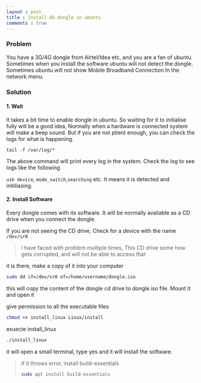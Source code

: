 ```yaml
---
layout : post
title : Install 4G dongle in ubuntu
comments : true
---
```


### Problem

You have a 3G/4G dongle from Airtel/Idea etc, and you are a fan of ubuntu. Sometimes when you install the software ubuntu will not detect the dongle. Sometimes ubuntu will not show Mobile Broadband Connection In the network menu.

### Solution

#### 1. Wait

It takes a bit time to enable dongle in ubuntu. So waiting for it to initialise fully will be a good idea, Normally when a hardware is connected system will make a beep sound.  But if you are not ptient enough, you can check the logs for what is happening.

```shell
tail -f /var/log/*
```

The above command will print every log in the system.  Check the log to see logs like the following

`usb device`, `mode_switch`,`searching`	etc. It means it is detected and initiliasing.



#### 2. Install Software

Every dongle comes with its software. It will be normally available as a CD drive when you connect the dongle.

If you are not seeing the CD drive, Check for a device with the name `/dev/sr0`

>  I have faced with problem multiple times, This CD drive some how gets corrupted, and will not be able to access that

it is there, make a copy of it into your computer

```sh
sudo dd if=/dev/sr0 of=/home/username/dongle.iso
```

this will copy the content of the dongle cd drive to dongle.iso file. Mount it and open it

give permission to all the executable files

```sh
chmod +x install_linux Linux/install
```

exuecte install_linux

```sh
./install_linux
```



it will open a small terminal, type yes and it will install the software. 

> if it throws error, install build-essentials
>
> ```sh
> sudo apt install build-essentials
> ```
>
> 













